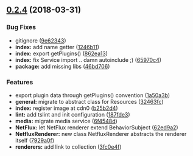 <a name="0.2.4"></a>
## [0.2.4](https://github.com/wzr1337/rsi-plugins.media/compare/0.2.3...v0.2.4) (2018-03-31)


### Bug Fixes

* gitignore ([9e62343](https://github.com/wzr1337/rsi-plugins.media/commit/9e62343))
* **index:** add name getter ([1246b11](https://github.com/wzr1337/rsi-plugins.media/commit/1246b11))
* **index:** export getPlugins() ([862ea13](https://github.com/wzr1337/rsi-plugins.media/commit/862ea13))
* **index:** fix Service import .. damn autoinclude ;) ([65970c4](https://github.com/wzr1337/rsi-plugins.media/commit/65970c4))
* **package:** add missing libs ([46bd706](https://github.com/wzr1337/rsi-plugins.media/commit/46bd706))


### Features

* export plugin data through getPlugins() convention ([1a50a3b](https://github.com/wzr1337/rsi-plugins.media/commit/1a50a3b))
* **general:** migrate to abstract class for Resources ([32463fc](https://github.com/wzr1337/rsi-plugins.media/commit/32463fc))
* **index:** register image at cdn0 ([b25b2d4](https://github.com/wzr1337/rsi-plugins.media/commit/b25b2d4))
* **lint:** add tslint and init configuration ([187fde3](https://github.com/wzr1337/rsi-plugins.media/commit/187fde3))
* **media:** migrate media service ([6f4548d](https://github.com/wzr1337/rsi-plugins.media/commit/6f4548d))
* **NetFlux:** let NetFlux renderer extend BehaviorSubject ([62ed9a2](https://github.com/wzr1337/rsi-plugins.media/commit/62ed9a2))
* **NetfluxRenderer:** new class NetfluxRenderer abstracts the renderer itself ([7929a0f](https://github.com/wzr1337/rsi-plugins.media/commit/7929a0f))
* **renderers:** add link to collection ([3fc0e4f](https://github.com/wzr1337/rsi-plugins.media/commit/3fc0e4f))



